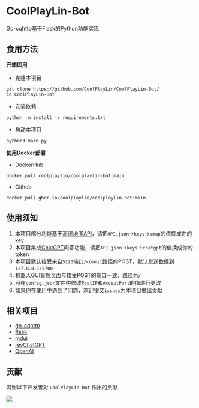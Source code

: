 # CoolPlayLin-Bot
Go-cqhttp基于Flask的Python功能实现

## 食用方法

**开箱即用**

- 克隆本项目
```
git clone https://github.com/CoolPlayLin/CoolPlayLin-Bot/
cd CoolPlayLin-Bot
```

- 安装依赖
```
python -m install -r requirements.txt
```

- 启动本项目
```
python3 main.py
```

**使用Docker部署**

- DockerHub
```
docker pull coolplaylin/coolplaylin-bot:main
```
- Github
```
docker pull ghcr.io/coolplaylin/coolplaylin-bot:main
```

## 使用须知

1. 本项目部分功能基于[高德地图API](https://lbs.amap.com/)，请把`API.json`->`keys`->`amap`的值换成你的key
2. 本项目集成[ChatGPT](https://chat.openai.com/chat)问答功能，请把`API.json`->`keys`->`chatgpt`的值换成你的token
3. 本项目默认接受来自`5120`端口`/commit`路径的POST，默认发送数据到`127.0.0.1:5700`
4. 机器人GUI管理页面与接受POST的端口一致，路径为`/`
5. 可在`config.json`文件中修改`PostIP`和`AcceptPort`的值进行更改
6. 如果你在使用中遇到了问题，欢迎提交`issues`为本项目做出贡献

## 相关项目

- [go-cqhttp](https://github.com/Mrs4s/go-cqhttp)
- [flask](https://github.com/pallets/flask)
- [mdui](https://github.com/zdhxiong/mdui)
- [revChatGPT](https://github.com/acheong08/ChatGPT)
- [OpenAI](https://github.com/openai/openai-python)

## 贡献
鸣谢以下开发者对 `CoolPlayLin-Bot` 作出的贡献

![](https://contrib.rocks/image?repo=CoolPlayLin/CoolPlayLin-Bot&max=1000)